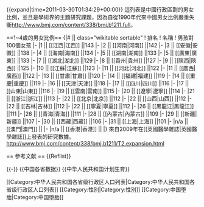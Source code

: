 {{expand|time=2011-03-30T01:34:29+00:00}}
這列表是中國行政區劃的男女比例，並且是學術界的主題研究課題，因為自從1990年代來中國男女比例嚴重失衡<ref>http://www.bmj.com/content/338/bmj.b1211.full</ref>。

==1~4歲的男女比例==
{|# || class="wikitable sortable"
! 排名
! 名稱
! 男孩對100個女孩
|-
|1 || [[江西|江西]] ||143
|-
|2 || [[河南|河南]] ||142
|-
|3 || [[安徽|安徽]] ||138
|-
|4 || [[海南|海南]] ||134
|-
|5 || [[湖南|湖南]] ||133
|-
|5 || [[廣東|廣東]] ||133
|-
|7 || [[湖北|湖北]] ||129
|-
|8 || [[貴州|貴州]] ||127
|-
|9 || [[陝西|陝西]] ||125
|-
|10 || [[江蘇|江蘇]] ||123
|-
|11 || [[河北|河北]] ||122
|-
|11 || [[廣西|廣西]] ||122
|-
|13 || [[甘肅|甘肅]] ||120
|-
|14 || [[福建|福建]] ||119
|-
|14 || [[重慶|重慶]] ||119
|-
|16 || [[天津|天津]] ||118
|-
|17 || [[四川|四川]] ||116
|-
|17 || [[山東|山東]] ||116
|-
|19 || [[雲南|雲南]] ||115
|-
|20 || [[遼寧|遼寧]] ||114
|-
|21 || [[浙江|浙江]] ||113
|-
|22 || [[北京|北京]] ||112
|-
|22 || [[山西|山西]] ||112
|-
|22 || [[吉林|吉林]] ||112
|-
|22 || [[寧夏|寧夏]] ||112
|-
|26 || [[黑龍江|黑龍江]] ||111
|-
|26 || [[青海|青海]] ||111
|-
|28 || [[內蒙古|內蒙古]] ||109
|-
|29 || [[新疆|新疆]] ||107
|-
|30 || [[西藏|西藏]] ||106
|-
|31 || [[上海|上海]] ||101
|-
|n/a || [[澳門|澳門]] ||
|-
|n/a || [[香港|香港]] ||
|}
來自2009年在[[英國醫學雜誌|英國醫學雜誌]]上發表的研究數據。<ref>http://www.bmj.com/content/338/bmj.b1211/T2.expansion.html</ref>

== 参考文献 ==
{{Reflist}}

{{-}}
{{中国各省数据}}
{{中华人民共和国计划生育}}

[[Category:中华人民共和国各省级行政区人口列表|Category:中华人民共和国各省级行政区人口列表]]
[[Category:性別|Category:性別]]
[[Category:中国堕胎|Category:中国堕胎]]